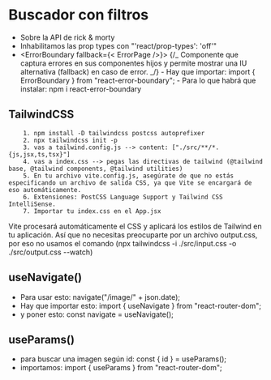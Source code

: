 # Buscador con filtros

- Sobre la API de rick & morty
- Inhabilitamos las prop types con "'react/prop-types': 'off'"
- <ErrorBoundary fallback={< ErrorPage />}>
  {/_ Componente que captura errores en sus componentes hijos y permite mostrar una IU alternativa (fallback) en caso de error. _/}
  <Outlet />
  </ErrorBoundary> - Hay que importar: import { ErrorBoundary } from "react-error-boundary"; - Para lo que habrá que instalar: npm i react-error-boundary

## TailwindCSS

        1. npm install -D tailwindcss postcss autoprefixer
        2. npx tailwindcss init -p
        3. vas a tailwind.config.js --> content: ["./src/**/*.{js,jsx,ts,tsx}"]
        4. vas a index.css --> pegas las directivas de tailwind (@tailwind base, @tailwind components, @tailwind utilities)
        5. En tu archivo vite.config.js, asegúrate de que no estás especificando un archivo de salida CSS, ya que Vite se encargará de eso automáticamente.
        6. Extensiones: PostCSS Language Support y Tailwind CSS IntelliSense.
        7. Importar tu index.css en el App.jsx

Vite procesará automáticamente el CSS y aplicará los estilos de Tailwind en tu aplicación. Así que no necesitas preocuparte por un archivo output.css, por eso no usamos el comando (npx tailwindcss -i ./src/input.css -o ./src/output.css --watch)

## useNavigate()

- Para usar esto: navigate("/image/" + json.date);
- Hay que importar esto: import { useNavigate } from "react-router-dom";
- y poner esto: const navigate = useNavigate();

## useParams()

- para buscar una imagen según id: const { id } = useParams();
- importamos: import { useParams } from "react-router-dom";
